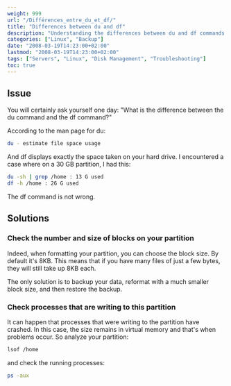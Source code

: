 ```yaml
---
weight: 999
url: "/Différences_entre_du_et_df/"
title: "Differences between du and df"
description: "Understanding the differences between du and df commands in Linux systems and how to troubleshoot space discrepancies between these two utilities."
categories: ["Linux", "Backup"]
date: "2008-03-19T14:23:00+02:00"
lastmod: "2008-03-19T14:23:00+02:00"
tags: ["Servers", "Linux", "Disk Management", "Troubleshooting"]
toc: true
---
```


## Issue

You will certainly ask yourself one day: "What is the difference between the du command and the df command?"

According to the man page for du:

```bash
du - estimate file space usage
```

And df displays exactly the space taken on your hard drive. I encountered a case where on a 30 GB partition, I had this:

```bash
du -sh | grep /home : 13 G used
df -h /home : 26 G used
```

The df command is not wrong.

## Solutions

### Check the number and size of blocks on your partition

Indeed, when formatting your partition, you can choose the block size. By default it's 8KB. This means that if you have many files of just a few bytes, they will still take up 8KB each.

The only solution is to backup your data, reformat with a much smaller block size, and then restore the backup.

### Check processes that are writing to this partition

It can happen that processes that were writing to the partition have crashed. In this case, the size remains in virtual memory and that's when problems occur. So analyze your partition:

```bash
lsof /home
```

and check the running processes:

```bash
ps -aux
```

